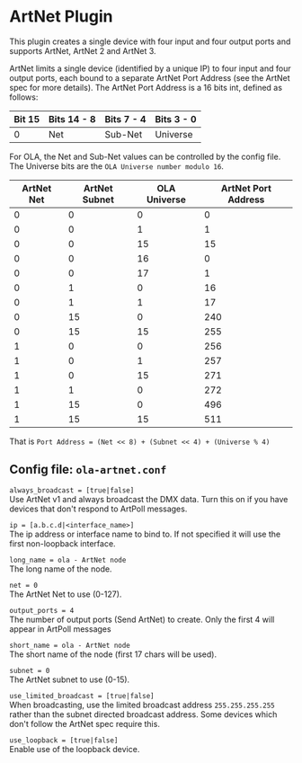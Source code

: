 ArtNet Plugin
=============

This plugin creates a single device with four input and four output ports
and supports ArtNet, ArtNet 2 and ArtNet 3.

ArtNet limits a single device (identified by a unique IP) to four input and
four output ports, each bound to a separate ArtNet Port Address (see the
ArtNet spec for more details). The ArtNet Port Address is a 16 bits int,
defined as follows:

| Bit 15 | Bits 14 - 8 | Bits 7 - 4 | Bits 3 - 0 |
| ------ | ----------- | ---------- | ---------- |
| 0      | Net         | Sub-Net    | Universe   |

For OLA, the Net and Sub-Net values can be controlled by the config file.
The Universe bits are the `OLA Universe number modulo 16`.

| ArtNet Net | ArtNet Subnet | OLA Universe | ArtNet Port Address |
| ---------- | ------------- | ------------ | ------------------- |
| 0          | 0             | 0            | 0                   |
| 0          | 0             | 1            | 1                   |
| 0          | 0             | 15           | 15                  |
| 0          | 0             | 16           | 0                   |
| 0          | 0             | 17           | 1                   |
| 0          | 1             | 0            | 16                  |
| 0          | 1             | 1            | 17                  |
| 0          | 15            | 0            | 240                 |
| 0          | 15            | 15           | 255                 |
| 1          | 0             | 0            | 256                 |
| 1          | 0             | 1            | 257                 |
| 1          | 0             | 15           | 271                 |
| 1          | 1             | 0            | 272                 |
| 1          | 15            | 0            | 496                 |
| 1          | 15            | 15           | 511                 |

That is `Port Address = (Net << 8) + (Subnet << 4) + (Universe % 4)`


## Config file: `ola-artnet.conf`

`always_broadcast = [true|false]`  
Use ArtNet v1 and always broadcast the DMX data. Turn this on if you have
devices that don't respond to ArtPoll messages.

`ip = [a.b.c.d|<interface_name>]`  
The ip address or interface name to bind to. If not specified it will use
the first non-loopback interface.

`long_name = ola - ArtNet node`  
The long name of the node.

`net = 0`  
The ArtNet Net to use (0-127).

`output_ports = 4`  
The number of output ports (Send ArtNet) to create. Only the first 4 will
appear in ArtPoll messages

`short_name = ola - ArtNet node`  
The short name of the node (first 17 chars will be used).

`subnet = 0`  
The ArtNet subnet to use (0-15).

`use_limited_broadcast = [true|false]`  
When broadcasting, use the limited broadcast address `255.255.255.255`
rather than the subnet directed broadcast address. Some devices which don't
follow the ArtNet spec require this.

`use_loopback = [true|false]`  
Enable use of the loopback device.
